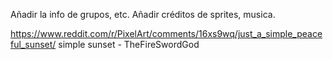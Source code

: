 Añadir la info de grupos, etc.
Añadir créditos de sprites, musica.

https://www.reddit.com/r/PixelArt/comments/16xs9wq/just_a_simple_peaceful_sunset/ simple sunset - TheFireSwordGod
